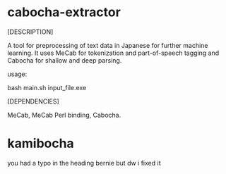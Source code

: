 # cabocha-extractor

[DESCRIPTION]

A tool for preprocessing of text data in Japanese for further machine learning. It uses MeCab for tokenization and part-of-speech tagging and Cabocha for shallow and deep parsing.

usage:

bash main.sh input_file.exe

[DEPENDENCIES]

MeCab, MeCab Perl binding, Cabocha.

# kamibocha
you had a typo in the heading bernie but dw i fixed it